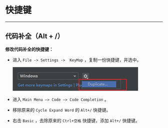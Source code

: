 # 快捷键

---

## 代码补全（Alt + /）

**修改代码补全的快捷键：**

- 进入 `File -> Settings ->  KeyMap` ，复制一份快捷键，并选中。

  ![image-20220303230708394](快捷键/image-20220303230708394.png)

- 进入 `Main Menu –> Code –> Code Completion` 。

- 移除原来的 `Cycle Expand Word` 的 `Alt+/` 快捷键。

- 右击 `Basic` ，去除原来的 `Ctrl+空格` 快捷键，添加 `Alt+/` 快捷键。

